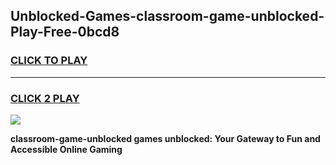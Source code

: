 
## Unblocked-Games-classroom-game-unblocked-Play-Free-0bcd8
<h3>
<a href="https://premium76.site?title=classroom-game-unblocked&ref=22A">CLICK TO PLAY</a></h3>
<hr>

<h3>
<a href="https://premium76.site?title=classroom-game-unblocked&ref=22A">CLICK 2 PLAY</a>
  
</h3>

<a href="https://premium76.site?title=classroom-game-unblocked&ref=22A"><img src="https://clearcache.store/games.png"></a>


**classroom-game-unblocked games unblocked: Your Gateway to Fun and Accessible Online Gaming**
